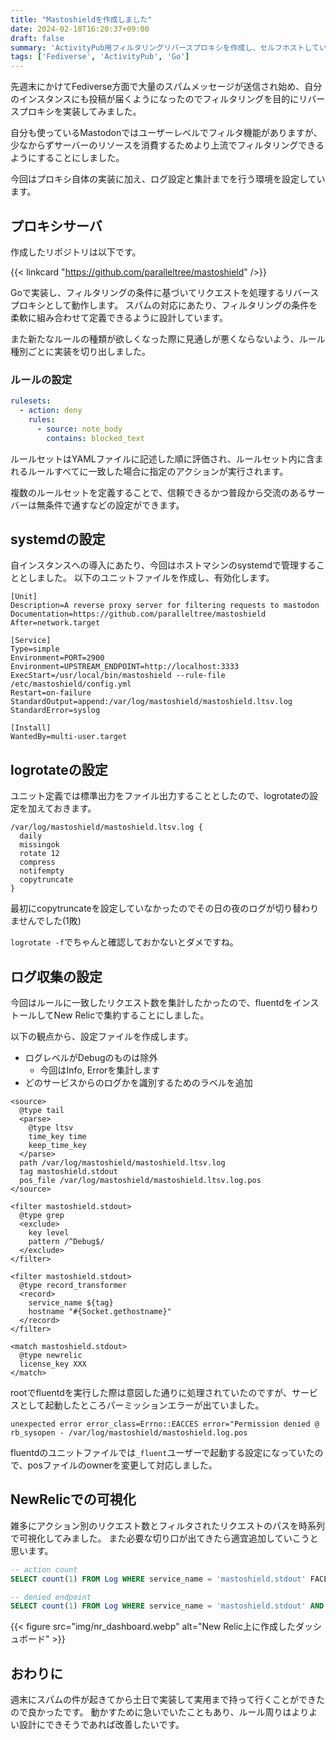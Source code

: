 ```yaml
---
title: "Mastoshieldを作成しました"
date: 2024-02-18T16:20:37+09:00
draft: false
summary: 'ActivityPub用フィルタリングリバースプロキシを作成し、セルフホストしているインスタンスに投入しました。'
tags: ['Fediverse', 'ActivityPub', 'Go']
---
```


先週末にかけてFediverse方面で大量のスパムメッセージが送信され始め、自分のインスタンスにも投稿が届くようになったのでフィルタリングを目的にリバースプロキシを実装してみました。

自分も使っているMastodonではユーザーレベルでフィルタ機能がありますが、少なからずサーバーのリソースを消費するためより上流でフィルタリングできるようにすることにしました。

今回はプロキシ自体の実装に加え、ログ設定と集計までを行う環境を設定しています。

## プロキシサーバ

作成したリポジトリは以下です。

{{< linkcard "https://github.com/paralleltree/mastoshield" />}}

Goで実装し、フィルタリングの条件に基づいてリクエストを処理するリバースプロキシとして動作します。
スパムの対応にあたり、フィルタリングの条件を柔軟に組み合わせて定義できるように設計しています。

また新たなルールの種類が欲しくなった際に見通しが悪くならないよう、ルール種別ごとに実装を切り出しました。

### ルールの設定

```yml
rulesets:
  - action: deny
    rules:
      - source: note_body
        contains: blocked_text
```

ルールセットはYAMLファイルに記述した順に評価され、ルールセット内に含まれるルールすべてに一致した場合に指定のアクションが実行されます。

複数のルールセットを定義することで、信頼できるかつ普段から交流のあるサーバーは無条件で通すなどの設定ができます。

## systemdの設定

自インスタンスへの導入にあたり、今回はホストマシンのsystemdで管理することとしました。
以下のユニットファイルを作成し、有効化します。

```
[Unit]
Description=A reverse proxy server for filtering requests to mastodon
Documentation=https://github.com/paralleltree/mastoshield
After=network.target

[Service]
Type=simple
Environment=PORT=2900
Environment=UPSTREAM_ENDPOINT=http://localhost:3333
ExecStart=/usr/local/bin/mastoshield --rule-file /etc/mastoshield/config.yml
Restart=on-failure
StandardOutput=append:/var/log/mastoshield/mastoshield.ltsv.log
StandardError=syslog

[Install]
WantedBy=multi-user.target
```

## logrotateの設定

ユニット定義では標準出力をファイル出力することとしたので、logrotateの設定を加えておきます。

```plain
/var/log/mastoshield/mastoshield.ltsv.log {
  daily
  missingok
  rotate 12
  compress
  notifempty
  copytruncate
}
```

最初にcopytruncateを設定していなかったのでその日の夜のログが切り替わりませんでした(1敗)

`logrotate -f`でちゃんと確認しておかないとダメですね。

## ログ収集の設定

今回はルールに一致したリクエスト数を集計したかったので、fluentdをインストールしてNew Relicで集約することにしました。

以下の観点から、設定ファイルを作成します。

* ログレベルがDebugのものは除外
  * 今回はInfo, Errorを集計します
* どのサービスからのログかを識別するためのラベルを追加

```plain
<source>
  @type tail
  <parse>
    @type ltsv
    time_key time
    keep_time_key
  </parse>
  path /var/log/mastoshield/mastoshield.ltsv.log
  tag mastoshield.stdout
  pos_file /var/log/mastoshield/mastoshield.ltsv.log.pos
</source>

<filter mastoshield.stdout>
  @type grep
  <exclude>
    key level
    pattern /^Debug$/
  </exclude>
</filter>

<filter mastoshield.stdout>
  @type record_transformer
  <record>
    service_name ${tag}
    hostname "#{Socket.gethostname}"
  </record>
</filter>

<match mastoshield.stdout>
  @type newrelic
  license_key XXX
</match>
```

rootでfluentdを実行した際は意図した通りに処理されていたのですが、サービスとして起動したところパーミッションエラーが出ていました。

```plain
unexpected error error_class=Errno::EACCES error="Permission denied @ rb_sysopen - /var/log/mastoshield/mastoshield.log.pos
```

fluentdのユニットファイルでは`_fluent`ユーザーで起動する設定になっていたので、posファイルのownerを変更して対応しました。

## NewRelicでの可視化

雑多にアクション別のリクエスト数とフィルタされたリクエストのパスを時系列で可視化してみました。
また必要な切り口が出てきたら適宜追加していこうと思います。

```sql
-- action count
SELECT count(1) FROM Log WHERE service_name = 'mastoshield.stdout' FACET action TIMESERIES

-- denied endpoint
SELECT count(1) FROM Log WHERE service_name = 'mastoshield.stdout' AND action = 'deny' FACET path TIMESERIES
```

{{< figure src="img/nr_dashboard.webp" alt="New Relic上に作成したダッシュボード" >}}

## おわりに

週末にスパムの件が起きてから土日で実装して実用まで持って行くことができたので良かったです。
動かすために急いでいたこともあり、ルール周りはよりよい設計にできそうであれば改善したいです。
